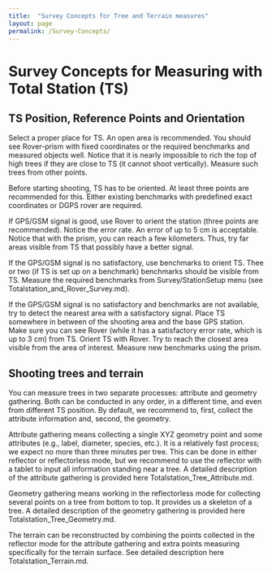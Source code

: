 ```yaml
---
title:  "Survey Concepts for Tree and Terrain measures"
layout: page
permalink: /Survey-Concepts/
--- 
```


# Survey Concepts for Measuring with Total Station (TS)

## TS Position, Reference Points and Orientation

Select a proper place for TS. An open area is recommended. You should see Rover-prism with fixed coordinates or the required benchmarks and measured objects well. Notice that it is nearly impossible to rich the top of high trees if they are close to TS (it cannot shoot vertically). Measure such trees from other points. 

Before starting shooting, TS has to be oriented. At least three points are recommended for this. Either existing benchmarks with predefined exact coordinates or DGPS rover are required.  

If GPS/GSM signal is good, use Rover to orient the station (three points are recommended). Notice the error rate. An error of up to 5 cm is acceptable. Notice that with the prism, you can reach a few kilometers. Thus, try far areas visible from TS that possibly have a better signal.

If the GPS/GSM signal is no satisfactory, use benchmarks to orient TS. Thee or two (if TS is set up on a benchmark) benchmarks should be visible from TS. Measure the required benchmarks from Survey/StationSetup menu (see Totalstation_and_Rover_Survey.md). 


If the GPS/GSM signal is no satisfactory and benchmarks are not available, try to detect the nearest area with a satisfactory signal. Place TS somewhere in between of the shooting area and the base GPS station. Make sure you can see Rover (while it has a satisfactory error rate, which is up to 3 cm) from TS. Orient TS with Rover. Try to reach the closest area visible from the area of interest. Measure new benchmarks using the prism. 

## Shooting trees and terrain

You can measure trees in two separate processes: attribute and geometry gathering. Both can be conducted in any order, in a different time, and even from different TS position. By default, we recommend to, first, collect the attribute information and, second, the geometry. 

Attribute gathering means collecting a single XYZ geometry point and some attributes (e.g., label, diameter, species, etc.). It is a relatively fast process; we expect no more than three minutes per tree. This can be done in either reflector or reflectorless mode, but we recommend to use the reflector with a tablet to input all information standing near a tree.  A detailed description of the attribute gathering is provided here Totalstation_Tree_Attribute.md.

Geometry gathering means working in the reflectorless mode for collecting several points on a tree from bottom to top. It provides us a skeleton of a tree.  A detailed description of the geometry gathering is provided here Totalstation_Tree_Geometry.md.

The terrain can be reconstructed by combining the points collected in the reflector mode for the attribute gathering and extra points measuring specifically for the terrain surface. See detailed description here  Totalstation_Terrain.md. 

